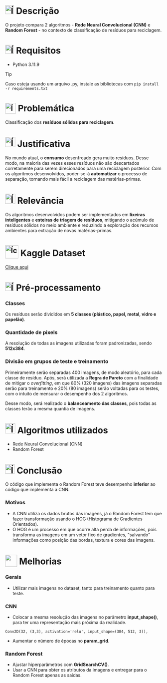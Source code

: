 # <img src="https://github.com/user-attachments/assets/caabfdf0-0f9e-44a3-8200-c6579fe87887" alt="Ícone de descrição" width="28"> Descrição
O projeto compara 2 algoritmos - **Rede Neural Convolucional (CNN)** e **Random Forest** - no contexto de classificação de resíduos para reciclagem.

# <img src="https://img.icons8.com/?size=100&id=yo0i7M1LcJf3&format=png&color=000000" alt="Ícone de requisitos" width="28"> Requisitos
- Python 3.11.9

> [!TIP]
> Caso esteja usando um arquivo .py, instale as bibliotecas com `pip install -r requirements.txt`

# <sub><img src="https://img.icons8.com/?size=100&id=12116&format=png&color=000000" alt="Ícone de problema" width="34"></sub> Problemática
Classificação dos **resíduos sólidos para reciclagem**.

# <img src="https://img.icons8.com/?size=100&id=LHCJqL3jnCpK&format=png&color=000000" alt="Ícone de justificativa" width="32"> Justificativa
No mundo atual, o **consumo** desenfreado gera muito resíduos. Desse modo, na maioria das vezes esses resíduos não são descartados corretamente para serem direcionados para uma reciclagem posterior. Com os algoritmos desenvolvidos, poder-se-á **automatizar** o processo de separação, tornando mais fácil a reciclagem das matérias-primas.

# <img src="https://github.com/user-attachments/assets/3b41eaf5-bdff-4ef8-a2cf-eb4e4f206000" alt="Ícone de relevância" width="32"> Relevância
Os algoritmos desenvolvidos podem ser implementados em **lixeiras inteligentes** e **esteiras de triagem de resíduos**, mitigando o acúmulo de resíduos sólidos no meio ambiente e reduzindo a exploração dos recursos ambientes para extração de novas matérias-primas.

# <sub><img src="https://img.icons8.com/?size=100&id=bMncK0wGFANA&format=png&color=000000" alt="Ícone do Kaggle" width="42"></sub> Kaggle Dataset
[Clique aqui](https://www.kaggle.com/datasets/asdasdasasdas/garbage-classification)

# <img src="https://img.icons8.com/?size=100&id=RFsDMYLkvkcO&format=png&color=000000" alt="Ícone de pré-processamento" width="28"> Pré-processamento
### Classes
Os resíduos serão divididos em **5 classes (plástico, papel, metal, vidro e papelão)**.

### Quantidade de pixels 
A resolução de todas as imagens utilizadas foram padronizadas, sendo **512x384**.

### Divisão em grupos de teste e treinamento
Primeiramente serão separadas 400 imagens, de modo aleatório, para cada classe de resíduo. Após, será utilizada a **Regra de Pareto** com a finalidade de mitigar o *overfitting*, em que 80% (320 imagens) das imagens separadas serão para treinamento e 20% (80 imagens) serão voltadas para os testes, com o intuito de mensurar o desempenho dos 2 algoritmos.

Desse modo, será realizado o **balanceamento das classes**, pois todas as classes terão a mesma quantia de imagens.

# <img src="https://img.icons8.com/?size=100&id=66365&format=png&color=000000" alt="Ícone dos algoritmos" width="32"> Algoritmos utilizados 
- Rede Neural Convolucional (CNN)
- Random Forest

# <img src="https://img.icons8.com/?size=100&id=JLCUjLjMHyBG&format=png&color=000000" alt="Ícone de conclusão" width="30"> Conclusão
O código que implementa o Random Forest teve desempenho **inferior** ao código que implementa a CNN. 
### Motivos
- A CNN utiliza os dados brutos das imagens, já o Random Forest tem que fazer transformação usando o HOG (Histograma de Gradientes Orientados).
- O HOG é um processo em que ocorre alta perda de informações, pois transforma as imagens em um vetor fixo de gradientes, "salvando" informações como posição das bordas, textura e cores das imagens.

# <sub><img src="https://img.icons8.com/?size=100&id=COzM5bdMLExM&format=png&color=000000" width="38"></sub> Melhorias
### Gerais
- Utilizar mais imagens no dataset, tanto para treinamento quanto para teste.

### CNN
- Colocar a mesma resolução das imagens no parâmetro **input_shape()**, para ter uma representação mais próxima da realidade.
```
Conv2D(32, (3,3), activation='relu', input_shape=(384, 512, 3)),
```
- Aumentar o número de épocas no **param_grid**.

### Random Forest
- Ajustar hiperparâmetros com **GridSearchCV()**.
- Usar a CNN para obter os atributos da imagens e entregar para o Random Forest apenas as saídas.
